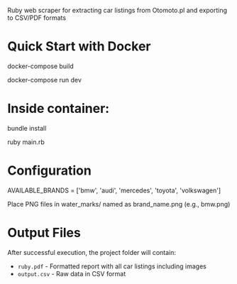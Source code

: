 Ruby web scraper for extracting car listings from Otomoto.pl and exporting to CSV/PDF formats

# Quick Start with Docker

docker-compose build

docker-compose run dev

# Inside container:

bundle install

ruby main.rb

# Configuration

AVAILABLE_BRANDS = ['bmw', 'audi', 'mercedes', 'toyota', 'volkswagen']

Place PNG files in water_marks/ named as brand_name.png (e.g., bmw.png)

# Output Files

After successful execution, the project folder will contain:

- `ruby.pdf` - Formatted report with all car listings including images
- `output.csv` - Raw data in CSV format
